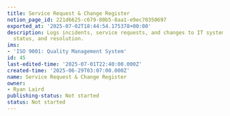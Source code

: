 ```yaml
---
title: Service Request & Change Register
notion_page_id: 221d6625-c679-80b5-8aa1-e9ec70350697
exported_at: '2025-07-02T18:44:54.175378+00:00'
description: Logs incidents, service requests, and changes to IT systems with priority,
  status, and resolution.
ims:
- 'ISO 9001: Quality Management System'
id: 45
last-edited-time: '2025-07-01T22:40:00.000Z'
created-time: '2025-06-29T03:07:00.000Z'
name: Service Request & Change Register
owner:
- Ryan Laird
publishing-status: Not started
status: Not started
---
```


